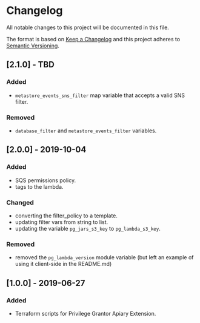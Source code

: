 # Changelog
All notable changes to this project will be documented in this file.

The format is based on [Keep a Changelog](http://keepachangelog.com/en/1.0.0/) and this project adheres to [Semantic Versioning](http://semver.org/spec/v2.0.0.html).

## [2.1.0] - TBD
### Added
- `metastore_events_sns_filter` map variable that accepts a valid SNS filter.
### Removed
- `database_filter` and `metastore_events_filter` variables.

## [2.0.0] - 2019-10-04
### Added
- SQS permissions policy.
- tags to the lambda.

### Changed
- converting the filter\_policy to a template.
- updating filter vars from string to list.
- updating the variable `pg_jars_s3_key` to `pg_lambda_s3_key`.

### Removed
- removed the `pg_lambda_version` module variable (but left an example of using it client-side in the README.md)

## [1.0.0] - 2019-06-27
### Added
- Terraform scripts for Privilege Grantor Apiary Extension.
